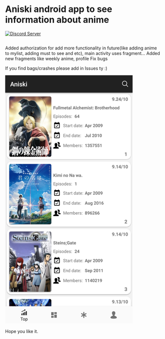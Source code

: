 # Aniski android app to see information about anime

[![Discord Server](https://img.shields.io/discord/460491088004907029.svg?style=flat&logo=discord)](https://discord.gg/bsfEDX)

##

Added authorization for add more functionality in future(like adding anime to mylist, adding must to see and etc), main activity uses fragment...
Added new fragments like weekly anime, profile
Fix bugs


If you find bags/crashes please add in Issues ty :)

![alt text](https://github.com/freja96/aniski_apk/blob/master/icon.png)

Hope you like it.
